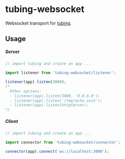 # tubing-websocket

Websocket transport for [tubing](https://github.com/mattinsler/tubing).

## Usage

##### Server
```javascript
// import tubing and create an app ...

import listener from 'tubing-websocket/listener';

listener(app).listen(3000);
/*
  Other options:
  - listener(app).listen(3000, '0.0.0.0');
  - listener(app).listen('/tmp/echo.sock');
  - listener(app).listen(httpServer);
*/
```

##### Client
```javascript
// import tubing and create an app ...

import connector from 'tubing-websocket/connector';

connector(app).connect('ws://localhost:3000');
```
